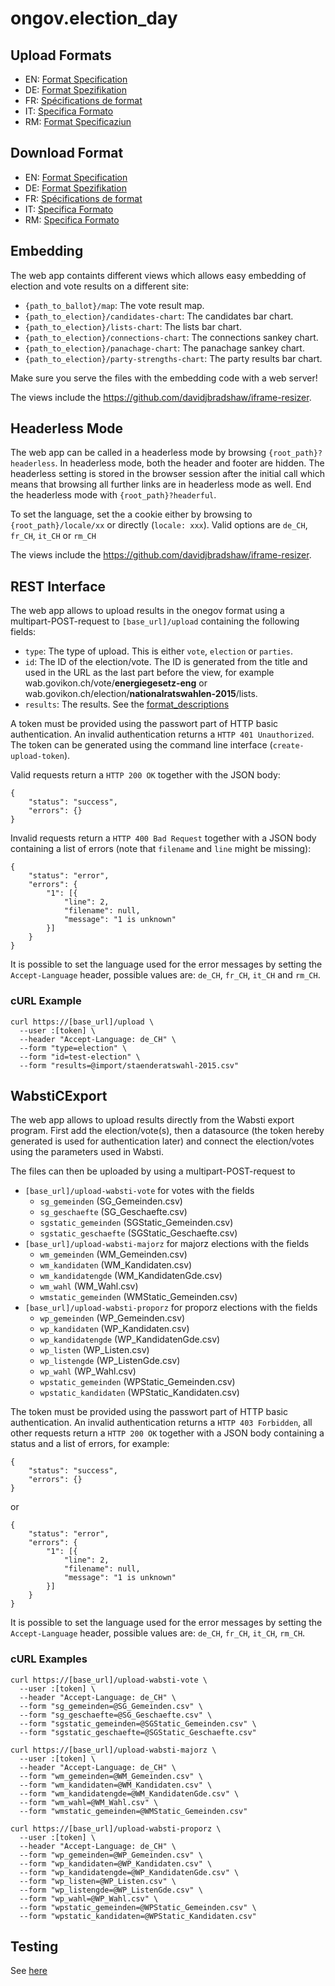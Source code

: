 ongov.election_day
==================

Upload Formats
--------------

- EN: [Format Specification](format__en.md)
- DE: [Format Spezifikation](format__de.md)
- FR: [Spécifications de format](format__fr.md)
- IT: [Specifica Formato](format__it.md)
- RM: [Format Specificaziun](format__rm.md)

Download Format
---------------

- EN: [Format Specification](open_data_en.md)
- DE: [Format Spezifikation](open_data_de.md)
- FR: [Spécifications de format](open_data_fr.md)
- IT: [Specifica Formato](open_data_it.md)
- RM: [Specifica Formato](open_data_rm.md)

Embedding
---------

The web app containts different views which allows easy embedding of election
and vote results on a different site:

-   `{path_to_ballot}/map`: The vote result map.
-   `{path_to_election}/candidates-chart`: The candidates bar chart.
-   `{path_to_election}/lists-chart`: The lists bar chart.
-   `{path_to_election}/connections-chart`: The connections sankey chart.
-   `{path_to_election}/panachage-chart`: The panachage sankey chart.
-   `{path_to_election}/party-strengths-chart`: The party results bar chart.

Make sure you serve the files with the embedding code with a web server!

The views include the https://github.com/davidjbradshaw/iframe-resizer.


Headerless Mode
---------------

The web app can be called in a headerless mode by browsing
`{root_path}?headerless`. In headerless mode, both the header and footer are
hidden. The headerless setting is stored in the browser session after the
initial call which means that browsing all further links are in headerless mode
as well. End the headerless mode with `{root_path}?headerful`.

To set the language, set the a cookie either by browsing to
`{root_path}/locale/xx` or directly (`locale: xxx`). Valid options are `de_CH`,
`fr_CH`, `it_CH` or `rm_CH`

The views include the https://github.com/davidjbradshaw/iframe-resizer.

REST Interface
--------------

The web app allows to upload results in the onegov format using a
multipart-POST-request to `[base_url]/upload` containing the following fields:

- `type`: The type of upload. This is either `vote`, `election` or `parties`.
- `id`: The ID of the election/vote. The ID is generated from the title and
  used in the URL as the last part before the view, for example
  wab.govikon.ch/vote/**energiegesetz-eng** or
  wab.govikon.ch/election/**nationalratswahlen-2015**/lists.
- `results`: The results. See the [format_descriptions](format__en.md)

A token must be provided using the passwort part of HTTP basic authentication.
An invalid authentication returns a `HTTP 401 Unauthorized`. The token can be
generated using the command line interface (`create-upload-token`).

Valid requests return a `HTTP 200 OK` together with the JSON body:

    {
    	"status": "success",
    	"errors": {}
    }


Invalid requests return a `HTTP 400 Bad Request` together with a JSON body
containing a list of errors (note that `filename` and `line` might be missing):

    {
        "status": "error",
        "errors": {
            "1": [{
                "line": 2,
                "filename": null,
                "message": "1 is unknown"
            }]
        }
    }

It is possible to set the language used for the error messages by setting the
`Accept-Language` header, possible values are: `de_CH`, `fr_CH`, `it_CH` and
`rm_CH`.


### cURL Example

    curl https://[base_url]/upload \
      --user :[token] \
      --header "Accept-Language: de_CH" \
      --form "type=election" \
      --form "id=test-election" \
      --form "results=@import/staenderatswahl-2015.csv"


WabstiCExport
-------------

The web app allows to upload results directly from the Wabsti export program.
First add the election/vote(s), then a datasource (the token hereby generated
is used for authentication later) and connect the election/votes using the
parameters used in Wabsti.

The files can then be uploaded by using a multipart-POST-request to
- `[base_url]/upload-wabsti-vote` for votes with the fields
  - `sg_gemeinden` (SG_Gemeinden.csv)
  - `sg_geschaefte` (SG_Geschaefte.csv)
  - `sgstatic_gemeinden` (SGStatic_Gemeinden.csv)
  - `sgstatic_geschaefte` (SGStatic_Geschaefte.csv)
- `[base_url]/upload-wabsti-majorz` for majorz elections with the fields
  - `wm_gemeinden` (WM_Gemeinden.csv)
  - `wm_kandidaten` (WM_Kandidaten.csv)
  - `wm_kandidatengde` (WM_KandidatenGde.csv)
  - `wm_wahl` (WM_Wahl.csv)
  - `wmstatic_gemeinden` (WMStatic_Gemeinden.csv)
- `[base_url]/upload-wabsti-proporz` for proporz elections with the fields
  - `wp_gemeinden` (WP_Gemeinden.csv)
  - `wp_kandidaten` (WP_Kandidaten.csv)
  - `wp_kandidatengde` (WP_KandidatenGde.csv)
  - `wp_listen` (WP_Listen.csv)
  - `wp_listengde` (WP_ListenGde.csv)
  - `wp_wahl` (WP_Wahl.csv)
  - `wpstatic_gemeinden` (WPStatic_Gemeinden.csv)
  - `wpstatic_kandidaten` (WPStatic_Kandidaten.csv)

The token must be provided using the passwort part of HTTP basic authentication.
An invalid authentication returns a `HTTP 403 Forbidden`, all other requests
return a `HTTP 200 OK` together with a JSON body containing a status and a list
of errors, for example:

    {
    	"status": "success",
    	"errors": {}
    }

or

    {
        "status": "error",
        "errors": {
            "1": [{
                "line": 2,
                "filename": null,
                "message": "1 is unknown"
            }]
        }
    }

It is possible to set the language used for the error messages by setting the
`Accept-Language` header, possible values are: `de_CH`, `fr_CH`, `it_CH`, `rm_CH`.


### cURL Examples

    curl https://[base_url]/upload-wabsti-vote \
      --user :[token] \
      --header "Accept-Language: de_CH" \
      --form "sg_gemeinden=@SG_Gemeinden.csv" \
      --form "sg_geschaefte=@SG_Geschaefte.csv" \
      --form "sgstatic_gemeinden=@SGStatic_Gemeinden.csv" \
      --form "sgstatic_geschaefte=@SGStatic_Geschaefte.csv"

    curl https://[base_url]/upload-wabsti-majorz \
      --user :[token] \
      --header "Accept-Language: de_CH" \
      --form "wm_gemeinden=@WM_Gemeinden.csv" \
      --form "wm_kandidaten=@WM_Kandidaten.csv" \
      --form "wm_kandidatengde=@WM_KandidatenGde.csv" \
      --form "wm_wahl=@WM_Wahl.csv" \
      --form "wmstatic_gemeinden=@WMStatic_Gemeinden.csv"

    curl https://[base_url]/upload-wabsti-proporz \
      --user :[token] \
      --header "Accept-Language: de_CH" \
      --form "wp_gemeinden=@WP_Gemeinden.csv" \
      --form "wp_kandidaten=@WP_Kandidaten.csv" \
      --form "wp_kandidatengde=@WP_KandidatenGde.csv" \
      --form "wp_listen=@WP_Listen.csv" \
      --form "wp_listengde=@WP_ListenGde.csv" \
      --form "wp_wahl=@WP_Wahl.csv" \
      --form "wpstatic_gemeinden=@WPStatic_Gemeinden.csv" \
      --form "wpstatic_kandidaten=@WPStatic_Kandidaten.csv"


Testing
-------

See [here](testing.md)
